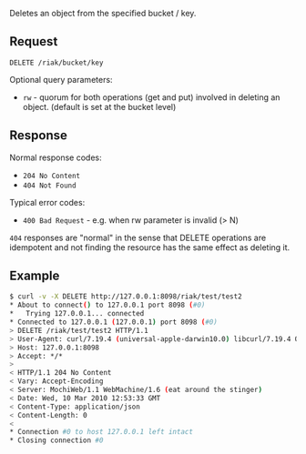 Deletes an object from the specified bucket / key.

## Request

```
DELETE /riak/bucket/key
```

Optional query parameters:

* `rw` - quorum for both operations (get and put) involved in deleting an
object. (default is set at the bucket level)

## Response

Normal response codes:

* `204 No Content`
* `404 Not Found`

Typical error codes:

* `400 Bad Request` - e.g. when rw parameter is invalid (> N)

`404` responses are "normal" in the sense that DELETE operations are idempotent
and not finding the resource has the same effect as deleting it.

## Example

```bash
$ curl -v -X DELETE http://127.0.0.1:8098/riak/test/test2
* About to connect() to 127.0.0.1 port 8098 (#0)
*   Trying 127.0.0.1... connected
* Connected to 127.0.0.1 (127.0.0.1) port 8098 (#0)
> DELETE /riak/test/test2 HTTP/1.1
> User-Agent: curl/7.19.4 (universal-apple-darwin10.0) libcurl/7.19.4 OpenSSL/0.9.8l zlib/1.2.3
> Host: 127.0.0.1:8098
> Accept: */*
>
< HTTP/1.1 204 No Content
< Vary: Accept-Encoding
< Server: MochiWeb/1.1 WebMachine/1.6 (eat around the stinger)
< Date: Wed, 10 Mar 2010 12:53:33 GMT
< Content-Type: application/json
< Content-Length: 0
<
* Connection #0 to host 127.0.0.1 left intact
* Closing connection #0
```